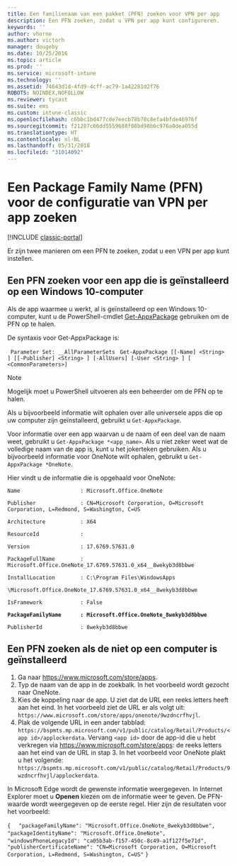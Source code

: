 ```yaml
---
title: Een familienaam van een pakket (PFN) zoeken voor VPN per app
description: Een PFN zoeken, zodat u VPN per app kunt configureren.
keywords: ''
author: vhorne
ms.author: victorh
manager: dougeby
ms.date: 10/25/2016
ms.topic: article
ms.prod: ''
ms.service: microsoft-intune
ms.technology: ''
ms.assetid: 74643d1d-4fd9-4cff-ac79-1a42281d2f76
ROBOTS: NOINDEX,NOFOLLOW
ms.reviewer: tycast
ms.suite: ems
ms.custom: intune-classic
ms.openlocfilehash: c6bbc1bd477cde7eecb78b78c8efa4bfde46976f
ms.sourcegitcommit: f21287c66dd5559688f08bd98b6c976a0dea055d
ms.translationtype: HT
ms.contentlocale: nl-NL
ms.lasthandoff: 05/31/2018
ms.locfileid: "31014092"
---
```

# <a name="find-a-package-family-name-pfn-for-per-app-vpn-configuration"></a>Een Package Family Name (PFN) voor de configuratie van VPN per app zoeken

[!INCLUDE [classic-portal](../includes/classic-portal.md)]

Er zijn twee manieren om een PFN te zoeken, zodat u een VPN per app kunt instellen.

## <a name="find-a-pfn-for-an-app-thats-installed-on-a-windows-10-computer"></a>Een PFN zoeken voor een app die is geïnstalleerd op een Windows 10-computer

Als de app waarmee u werkt, al is geïnstalleerd op een Windows 10-computer, kunt u de PowerShell-cmdlet [Get-AppxPackage](https://technet.microsoft.com/library/hh856044.aspx) gebruiken om de PFN op te halen.

De syntaxis voor Get-AppxPackage is:

` Parameter Set: __AllParameterSets`
` Get-AppxPackage [[-Name] <String> ] [[-Publisher] <String> ] [-AllUsers] [-User <String> ] [ <CommonParameters>]`

> [!NOTE]
> Mogelijk moet u PowerShell uitvoeren als een beheerder om de PFN op te halen.

Als u bijvoorbeeld informatie wilt ophalen over alle universele apps die op uw computer zijn geïnstalleerd, gebruikt u `Get-AppxPackage`.

Voor informatie over een app waarvan u de naam of een deel van de naam weet, gebruikt u `Get-AppxPackage *<app_name>`. Als u niet zeker weet wat de volledige naam van de app is, kunt u het jokerteken gebruiken. Als u bijvoorbeeld informatie voor OneNote wilt ophalen, gebruikt u `Get-AppxPackage *OneNote`.


Hier vindt u de informatie die is opgehaald voor OneNote:

`Name                   : Microsoft.Office.OneNote`

`Publisher              : CN=Microsoft Corporation, O=Microsoft Corporation, L=Redmond, S=Washington, C=US`

`Architecture           : X64`

`ResourceId             :`

`Version                : 17.6769.57631.0`

`PackageFullName        : Microsoft.Office.OneNote_17.6769.57631.0_x64__8wekyb3d8bbwe`

`InstallLocation        : C:\Program Files\WindowsApps`

`\Microsoft.Office.OneNote_17.6769.57631.0_x64__8wekyb3d8bbwe`

`IsFramework            : False`

**`PackageFamilyName      : Microsoft.Office.OneNote_8wekyb3d8bbwe`**

`PublisherId            : 8wekyb3d8bbwe`



## <a name="find-a-pfn-if-the-app-is-not-installed-on-a-computer"></a>Een PFN zoeken als de niet op een computer is geïnstalleerd

1.  Ga naar https://www.microsoft.com/store/apps.
2.  Typ de naam van de app in de zoekbalk. In het voorbeeld wordt gezocht naar OneNote.
3.  Kies de koppeling naar de app. U ziet dat de URL een reeks letters heeft aan het eind. In het voorbeeld ziet de URL er als volgt uit: `https://www.microsoft.com/store/apps/onenote/9wzdncrfhvjl`.
4.  Plak de volgende URL in een ander tabblad: `https://bspmts.mp.microsoft.com/v1/public/catalog/Retail/Products/<app id>/applockerdata`. Vervang `<app id>` door de app-id die u hebt verkregen via https://www.microsoft.com/store/apps: de reeks letters aan het eind van de URL in stap 3. In het voorbeeld voor OneNote plakt u het volgende: `https://bspmts.mp.microsoft.com/v1/public/catalog/Retail/Products/9wzdncrfhvjl/applockerdata`.

In Microsoft Edge wordt de gewenste informatie weergegeven. In Internet Explorer moet u **Openen** kiezen om de informatie weer te geven. De PFN-waarde wordt weergegeven op de eerste regel. Hier zijn de resultaten voor het voorbeeld:


`{`
`  "packageFamilyName": "Microsoft.Office.OneNote_8wekyb3d8bbwe",`
`  "packageIdentityName": "Microsoft.Office.OneNote",`
`  "windowsPhoneLegacyId": "ca05b3ab-f157-450c-8c49-a1f127f5e71d",`
`  "publisherCertificateName": "CN=Microsoft Corporation, O=Microsoft Corporation, L=Redmond, S=Washington, C=US"`
`}`
